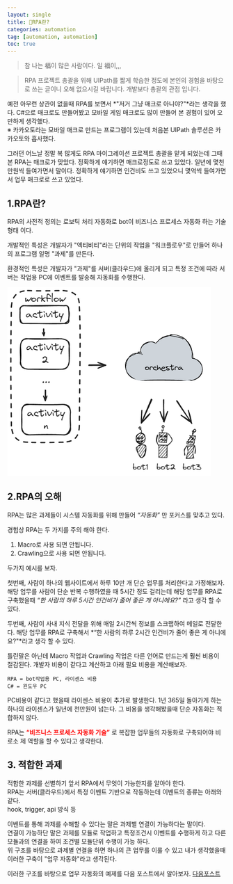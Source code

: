 ```yaml
---
layout: single
title: 🤖RPA란?
categories: automation
tag: [automation, automation]
toc: true
---
```




> 참 나는 福이 많은 사람이다. 일 福이,,,  
  
> RPA 프로젝트 총괄을 위해 UIPath를 짧게 학습한 정도에 본인의 경험을 바탕으로 쓰는 글이니 오해 없으시길 바랍니다. 개발보다 총괄의 관점 입니다.
 
예전 아무런 상관이 없을때 RPA를 보면서 *"저거 그냥 매크로 아니야?"*라는 생각을 했다. 
C#으로 매크로도 만들어봤고 모바일 게임 매크로도 많이 만들어 본 경험이 있어 오만하게 생각했다.  
※ 카카오토라는 모바일 매크로 만드는 프로그램이 있는데 처음본 UIPath 솔루션은 카카오토와 흡사했다.  

그러던 어느날 정말 복 많게도 RPA 마이그레이션 프로젝트 총괄을 맡게 되었는데 그때 본 RPA는 매크로가 맞았다.
정확하게 얘기하면 매크로정도로 쓰고 있었다. 일년에 몇천만원씩 들여가면서 말이다. 정확하게 얘기하면 인건비도 쓰고 있었으니 몇억씩 들여가면서 
업무 매크로로 쓰고 있었다.

 

## 1.RPA란?
RPA의 사전적 정의는 로보틱 처리 자동화로 bot이 비즈니스 프로세스 자동화 하는 기술 형태 이다.

개발적인 특성은 개발자가 "엑티비티"라는 단위의 작업을 "워크플로우"로 만들어 하나의 프로그램 일명 "과제"를 만든다.

환경적인 특성은 개발자가 "과제"를 서버(클라우드)에 올리게 되고 특정 조건에 따라 서버는 작업용 PC에 이벤트를 발송해 자동화를 수행한다.

<img src="/images/automation/img.png" alt="RPA 구조">

## 2.RPA의 오해
RPA는 많은 과제들이 시스템 자동화를 위해 만들어 *“자동화”* 만 포커스를 맞추고 있다.

경험상 RPA는 두 가지를 주의 해야 한다.
1) Macro로 사용 되면 안됩니다.
2) Crawling으로 사용 되면 안됩니다.

두가지 예시를 보자.

첫번째, 사람이 하나의 웹사이트에서 하루 10만 개 단순 업무를 처리한다고 가정해보자. 
해당 업무를 사람이 단순 반복 수행하였을 때 5시간 정도 걸리는데 해당 업무를 RPA로 구축했을때 *“한 사람의 하루 5시간 인건비가 줄어 좋은 게 아니에요?”* 
라고 생각 할 수 있다.

두번째, 사람이 사내 지식 전달을 위해 매일 2시간씩 정보를 스크랩하여 메일로 전달한다. 
해당 업무를 RPA로 구축해서 *“한 사람의 하루 2시간 인건비가 줄어 좋은 게 아니에요?"*라고 생각 할 수 있다.

틀린말은 아닌데 Macro 작업과 Crawling 작업은 다른 언어로 만드는게 훨씬 비용이 절감된다.
개발자 비용이 같다고 계산하고 아래 필요 비용을 계산해보자.
```
RPA = bot작업용 PC, 라이센스 비용
C# = 윈도우 PC
```
PC비용이 같다고 했을때 라이센스 비용이 추가로 발생한다. 1년 365일 돌아가게 하는 하나의 라이센스가 일년에 천만원이 넘는다.
그 비용을 생각해봤을때 단순 자동화는 적합하지 않다.

RPA는
<span style="color:red">
**“비즈니스 프로세스 자동화 기술”**
</span>
 로 복잡한 업무들의 자동화로 구축되어야 비로소 제 역할을 할 수 있다고 생각한다.

## 3. 적합한 과제
적합한 과제를 선별하기 앞서 RPA에서 무엇이 가능한지를 알아야 한다.   
RPA는 서버(클라우드)에서 특정 이벤트 기반으로 작동하는데 이벤트의 종류는 아래와 같다.  
hook, trigger, api 방식 등  

이벤트를 통해 과제를 수해할 수 있다는 말은 과제별 연결이 가능하다는 말이다.  
연결이 가능하단 말은 과제를 모듈로 작업하고 특정조건시 이벤트를 수행하게 하고 다른 모듈과의 연결을 하여 조건별 모듈단위 수행이 가능 하다.  
위 구조를 바탕으로 과제별 연결을 하면 하나의 큰 업무를 이룰 수 있고 내가 생각했을때 이러한 구축이 "업무 자동화"라고 생각된다.  

이러한 구조를 바탕으로 업무 자동화의 예제를 다음 포스트에서 알아보자.
[다음포스트](../RPA_과제설계)
